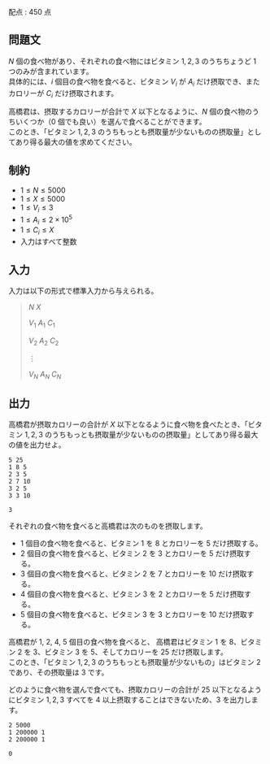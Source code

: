 配点 : $450$ 点

## 問題文

$N$ 個の食べ物があり、それぞれの食べ物にはビタミン $1,2,3$ のうちちょうど $1$ つのみが含まれています。<br>
具体的には、$i$ 個目の食べ物を食べると、ビタミン $V_i$ が $A_i$ だけ摂取でき、またカロリーが $C_i$ だけ摂取されます。

高橋君は、摂取するカロリーが合計で $X$ 以下となるように、$N$ 個の食べ物のうちいくつか（$0$ 個でも良い）を選んで食べることができます。<br>
このとき、「ビタミン $1,2,3$ のうちもっとも摂取量が少ないものの摂取量」としてあり得る最大の値を求めてください。

## 制約

- $1\leq N \leq 5000$
- $1\leq X \leq 5000$
- $1\leq V_i\leq 3$
- $1\leq A_i\leq 2\times 10^5$
- $1\leq C_i\leq X$
- 入力はすべて整数

## 入力

入力は以下の形式で標準入力から与えられる。

> $N$ $X$
> 
> $V_1$ $A_1$ $C_1$
> 
> $V_2$ $A_2$ $C_2$
> 
> $\vdots$
> 
> $V_N$ $A_N$ $C_N$

## 出力

高橋君が摂取カロリーの合計が $X$ 以下となるように食べ物を食べたとき、「ビタミン $1,2,3$ のうちもっとも摂取量が少ないものの摂取量」としてあり得る最大の値を出力せよ。

```input1
5 25
1 8 5
2 3 5
2 7 10
3 2 5
3 3 10
```

```output1
3
```

それぞれの食べ物を食べると高橋君は次のものを摂取します。

- $1$ 個目の食べ物を食べると、ビタミン $1$ を $8$ とカロリーを $5$ だけ摂取する。
- $2$ 個目の食べ物を食べると、ビタミン $2$ を $3$ とカロリーを $5$ だけ摂取する。
- $3$ 個目の食べ物を食べると、ビタミン $2$ を $7$ とカロリーを $10$ だけ摂取する。
- $4$ 個目の食べ物を食べると、ビタミン $3$ を $2$ とカロリーを $5$ だけ摂取する。
- $5$ 個目の食べ物を食べると、ビタミン $3$ を $3$ とカロリーを $10$ だけ摂取する。

高橋君が $1$, $2$, $4$, $5$ 個目の食べ物を食べると、
高橋君はビタミン $1$ を $8$、ビタミン $2$ を $3$、ビタミン $3$ を $5$、そしてカロリーを $25$ だけ摂取します。<br>
このとき、「ビタミン $1,2,3$ のうちもっとも摂取量が少ないもの」はビタミン $2$ であり、その摂取量は $3$ です。

どのように食べ物を選んで食べても、摂取カロリーの合計が $25$ 以下となるようにビタミン $1,2,3$ すべてを $4$ 以上摂取することはできないため、$3$ を出力します。

```input2
2 5000
1 200000 1
2 200000 1
```

```output2
0
```
